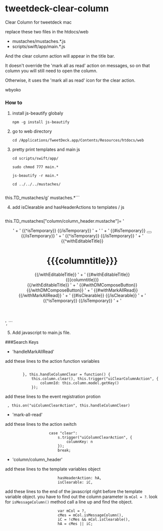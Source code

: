 tweetdeck-clear-column
======================

Clear Column for tweetdeck mac


replace these two files in the htdocs/web

* mustaches/mustaches.*.js
* scripts/swift/app/main.*.js

And the clear column action will appear in the title bar.

It doesn't override the 'mark all as read' action on messages, so on that column you will still need to open the column.

Otherwise, it uses the 'mark all as read' icon for the clear action.

wbyoko

### How to

1. install js-beautify globaly

	```npm -g install js-beautify```

2. go to web directory
	
	```cd /Applications/TweetDeck.app/Contents/Resources/htdocs/web```

3. pretty print templates and main js

	```cd scripts/swift/app/```
	
	```sudo chmod 777 main.*```
	
	```js-beautify -r main.*```

	```cd ../../../mustaches/```

	```sudo sed -i.bu 's/this\.TD_mustaches/\
this\.TD_mustaches/g' mustaches.*```

4. add isClearable and hasHeaderActions to templates / js
    ```
this.TD_mustaches["column/column_header.mustache"]=
'<header class="js-column-header js-action-header {{^isTemporary}}column-header{{/isTemporary}} {{#isTemporary}}column-header-temp{{/isTemporary}}" data-action="resetToTopColumn">' +
'   {{^isTemporary}} <i class="js-column-drag-handle is-movable column-drag-handle pull-left sprite sprite-drag-vertical"></i> {{/isTemporary}}  ' +
'   <i class="pull-left margin-hs column-type-icon icon {{columniconclass}}"></i>  ' +
'   {{#isTemporary}} <button class="js-action-header-button pull-right btn list-edit-button is-hidden" data-action="editList"></button> {{/isTemporary}}  ' +
'   {{^isTemporary}} <span class="column-number"></span> {{/isTemporary}}  ' +
'   {{^withEditableTitle}} <h1 class="column-title {{#hasHeaderAction}}column-title-messages{{/hasHeaderAction}} txt-ellipsis">{{{columntitle}}}</h1> {{/withEditableTitle}} ' +
'   {{#withEditableTitle}} <div class="column-title txt-ellipsis column-title-editable with-image-attribution {{#hasHeaderAction}}column-title-messages{{/hasHeaderAction}} "> {{{columntitle}}} </div> {{/withEditableTitle}}  ' +
'   {{#withDMComposeButton}} <a class="js-action-header-button column-header-link open-compose-dm-link" href="#" data-action="compose-dm"> <i class="js-show-tip icon icon-compose-dm" data-placement="bottom" title="{{_i}}Compose new message{{/i}}"></i> </a> {{/withDMComposeButton}}  ' +
'   {{#withMarkAllRead}} <a class="js-action-header-button column-header-link mark-all-read-link" href="#" data-action="mark-all-read"> <i class="js-show-tip icon icon-mark-read" data-placement="bottom" title="{{_i}}Mark all as read{{/i}}"></i> </a> {{/withMarkAllRead}}  ' +
'   {{#isClearable}} <a class="js-action-header-button column-header-link mark-all-read-link" href="#" data-action="clear"> <i class="js-show-tip icon icon-mark-read" data-placement="bottom" title="{{_i}}Clear Tweets{{/i}}"></i> </a> {{/isClearable}}  ' +
'   {{^isTemporary}} <a class="js-action-header-button column-header-link column-settings-link" href="#" data-action="options"> <i class="icon icon-sliders"></i> </a> {{/isTemporary}} ' +
'</header>',
    ```


5. Add javascript to main.js file.

###Search Keys

* 'handleMarkAllRead'

add these lines to the action function variables
```
                
        }, this.handleColumnClear = function() {
            this.column.clear(), this.trigger("uiClearColumnAction", {
                columnId: this.column.model.getKey()
            });
```

add these lines to the event registration protion
```
 , this.on("uiColumnClearAction", this.handleColumnClear)
```

* 'mark-all-read'

add these lines to the action switch
```
                    case "clear":
                        s.trigger("uiColumnClearAction", {
                            columnKey: n
                        });
                        break;
```

* 'column/column_header'

add these lines to the template variables object
```
                        hasHeaderAction: hA,
                        isClearable: iC,
```

add these lines to the end of the javascript right before the template variable object. 
you have to find out the column parameter is `mCol = ?`. 
look for `isMessageColumn()` method call a line up and find the object.
```
                        var mCol = ?,
                        cMes = mCol.isMessageColumn(), 
                        iC = !cMes && mCol.isClearable(),
                        hA = cMes || iC;
```
